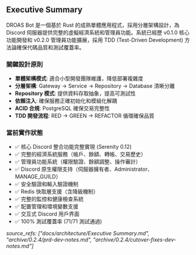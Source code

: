 ## Executive Summary


DROAS Bot 是一個基於 Rust 的成熟單體應用程式，採用分層架構設計，為 Discord 伺服器提供完整的虛擬經濟系統和管理員功能。系統已經歷 v0.1.0 核心功能開發和 v0.2.0 管理員功能擴展，採用 TDD (Test-Driven Development) 方法論確保代碼品質和測試覆蓋率。

### 關鍵設計原則
- **單體架構模式**: 適合小型開發團隊維護，降低部署複雜度
- **分層架構**: Gateway → Service → Repository → Database 清晰分離
- **Repository 模式**: 提供資料存取抽象，提高可測試性
- **依賴注入**: 確保服務正確初始化和模組化解耦
- **ACID 合規**: PostgreSQL 確保交易完整性
- **TDD 開發流程**: RED → GREEN → REFACTOR 循環確保品質

### 當前實作狀態
- ✅ 核心 Discord 整合功能完整實現 (Serenity 0.12)
- ✅ 完整的經濟系統服務（帳戶、餘額、轉帳、交易歷史）
- ✅ 管理員功能系統（權限驗證、餘額調整、操作審計）
- ✅ Discord 原生權限支持（伺服器擁有者、Administrator、MANAGE_GUILD）
- ✅ 安全驗證和輸入驗證機制
- ✅ Redis 快取層支援（含降級機制）
- ✅ 完整的監控和健康檢查系統
- ✅ 配置管理和環境變數支援
- ✅ 交互式 Discord 用戶界面
- ✅ 100% 測試覆蓋率 (71/71 測試通過)

*source_refs: ["docs/architecture/Executive Summary.md", "archive/0.2.4/prd-dev-notes.md", "archive/0.2.4/cutover-fixes-dev-notes.md"]*

